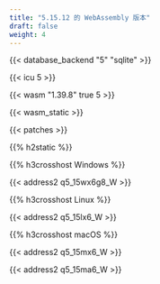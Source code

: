 ```yaml
---
title: "5.15.12 的 WebAssembly 版本"
draft: false
weight: 4
---
```


{{< database_backend "5" "sqlite" >}}

{{< icu 5 >}}

{{< wasm "1.39.8" true 5 >}}

{{< wasm_static >}}

{{< patches >}}

{{% h2static %}}

{{% h3crosshost Windows %}}

{{< address2 q5_15wx6g8_W >}}

{{% h3crosshost Linux %}}

{{< address2 q5_15lx6_W >}}

{{% h3crosshost macOS %}}

{{< address2 q5_15mx6_W >}}

{{< address2 q5_15ma6_W >}}
